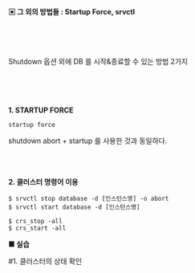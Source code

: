 **▣ 그 외의 방법들 : Startup Force, srvctl**  

<br/>
<br/>
<br/>
  
Shutdown 옵션 외에 DB 를 시작&종료할 수 있는 방법 2가지  

<br/>
<br/>
<br/>

**1. STARTUP FORCE**  
```
startup force
```  
shutdown abort + startup 를 사용한 것과 동일하다.  

<br/>
<br/>

**2. 클러스터 명령어 이용**  
```
$ srvctl stop database -d [인스턴스명] -o abort
$ srvctl start database -d [인스턴스명]

$ crs_stop -all
$ crs_start -all
```

**■ 실습**  

#1. 클러스터의 상태 확인



